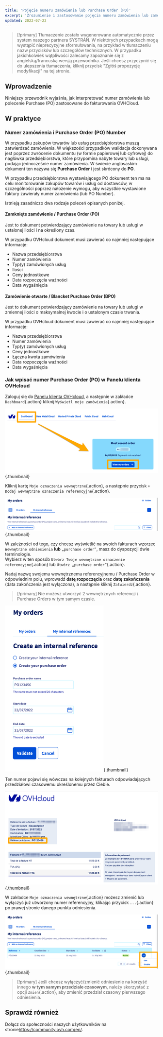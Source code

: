 ```yaml
---
title: 'Pojęcie numeru zamówienia lub Purchase Order (PO)'
excerpt: 'Zrozumienie i zastosowanie pojęcia numeru zamówienia lub zamówienia w ramach regulowania należności za faktury OVHcloud'
updated: 2022-07-22
---
```


> [!primary]
> Tłumaczenie zostało wygenerowane automatycznie przez system naszego partnera SYSTRAN. W niektórych przypadkach mogą wystąpić nieprecyzyjne sformułowania, na przykład w tłumaczeniu nazw przycisków lub szczegółów technicznych. W przypadku jakichkolwiek wątpliwości zalecamy zapoznanie się z angielską/francuską wersją przewodnika. Jeśli chcesz przyczynić się do ulepszenia tłumaczenia, kliknij przycisk "Zgłóś propozycję modyfikacji" na tej stronie.
>

## Wprowadzenie

Niniejszy przewodnik wyjaśnia, jak interpretować numer zamówienia lub polecenie Purchase (PO) zastosowane do fakturowania OVHCloud.

## W praktyce

### Numer zamówienia i Purchase Order (PO) Number

W przypadku zakupów towarów lub usług przedsiębiorstwa muszą zatwierdzać zamówienia. W większości przypadków walidacja dokonywana jest poprzez zwrócenie dokumentu (w formie papierowej lub cyfrowej) do nagłówka przedsiębiorstwa, które przypomina nabyte towary lub usługi, podając jednocześnie numer zamówienia.
W świecie anglosaskim dokument ten nazywa się **Purchase Order** i jest skrócony do **PO**.

W przypadku przedsiębiorstwa wystawiającego PO dokument ten ma na celu monitorowanie zakupów towarów i usług od dostawców, w szczególności poprzez nałożenie wymogu, aby wszystkie wystawione faktury zawierały numer zamówienia (lub PO Number).

Istnieją zasadniczo dwa rodzaje poleceń opisanych poniżej.

#### Zamknięte zamówienie / Purchase Order (PO)

Jest to dokument potwierdzający zamówienie na towary lub usługi w ustalonej ilości i na określony czas.

W przypadku OVHcloud dokument musi zawierać co najmniej następujące informacje:

* Nazwa przedsiębiorstwa
* Numer zamówienia
* Typ(y) zamówionych usług
* Ilości
* Ceny jednostkowe
* Data rozpoczęcia ważności
* Data wygaśnięcia

#### Zamówienie otwarte / Blancket Purchase Order (BPO)

Jest to dokument potwierdzający zamówienie na towary lub usługi w zmiennej ilości o maksymalnej kwocie i o ustalonym czasie trwania.

W przypadku OVHcloud dokument musi zawierać co najmniej następujące informacje:

* Nazwa przedsiębiorstwa
* Numer zamówienia
* Typ(y) zamówionych usług
* Ceny jednostkowe
* Łączna kwota zamówienia
* Data rozpoczęcia ważności
* Data wygaśnięcia

### Jak wpisać numer Purchase Order (PO) w Panelu klienta OVHcloud

Zaloguj się do [Panelu klienta OVHcloud](https://www.ovh.com/auth/?action=gotomanager&from=https://www.ovh.pl/&ovhSubsidiary=pl), a następnie w zakładce `Dashboard`{.action} kliknij `Wyświetl moje zamówienia`{.action}.

![Panel klienta](images/internalreference00.png){.thumbnail}

Kliknij kartę `Moje oznaczenia wewnętrzne`{.action}, a następnie przycisk `+ Dodaj wewnętrzne oznaczenia referencyjne`{.action}.

![Panel klienta](images/internalreference01.png){.thumbnail}

W zależności od tego, czy chcesz wyświetlić na swoich fakturach wzorzec `Wewnętrzne odniesienia` **lub**  `„purchase order”`, masz do dyspozycji dwie terminologie.<br>
Wybierz w ten sposób `Utwórz Twoje wewnętrzne oznaczenie referencyjne`{.action} lub `Utwórz „purchase order”`{.action}.

Nadaj nazwę swojemu wewnętrznemu referencyjnemu / Purchase Order w odpowiednim polu, wprowadź **datę rozpoczęcia** oraz **datę zakończenia** (data zakończenia jest wyłączona), a następnie kliknij `Zatwierdź`{.action}.

> [!primary]
> Nie możesz utworzyć 2 wewnętrznych referencji / Purchase Orders w tym samym czasie.

![Panel klienta](images/internalreference02.png){.thumbnail}

Ten numer pojawi się wówczas na kolejnych fakturach odpowiadających przedziałowi czasowemu określonemu przez Ciebie.

![Panel klienta](images/internalreference03.png){.thumbnail}

W zakładce `Moje oznaczenia wewnętrzne`{.action} możesz zmienić lub wyłączyć już utworzony numer referencyjny, klikając przycisk `...`{.action} po prawej stronie danego punktu odniesienia.

![Panel klienta](images/internalreference04.png){.thumbnail}

> [!primary]
> Jeśli chcesz wyłączyć/zmienić odniesienie na korzyść innego **w tym samym przedziale czasowym**, należy skorzystać z opcji `Zmień`{.action}, aby zmienić przedział czasowy pierwszego odniesienia.

## Sprawdź również

Dołącz do społeczności naszych użytkowników na stronie<https://community.ovh.com/en/>.